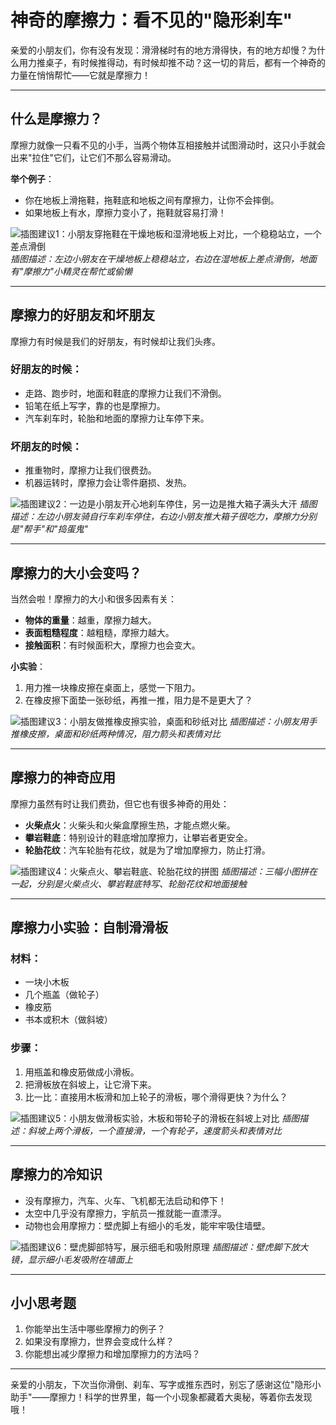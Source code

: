 # 神奇的摩擦力：看不见的"隐形刹车"

亲爱的小朋友们，你有没有发现：滑滑梯时有的地方滑得快，有的地方却慢？为什么用力推桌子，有时候推得动，有时候却推不动？这一切的背后，都有一个神奇的力量在悄悄帮忙——它就是摩擦力！

---

## 什么是摩擦力？

摩擦力就像一只看不见的小手，当两个物体互相接触并试图滑动时，这只小手就会出来"拉住"它们，让它们不那么容易滑动。

**举个例子**：
- 你在地板上滑拖鞋，拖鞋底和地板之间有摩擦力，让你不会摔倒。
- 如果地板上有水，摩擦力变小了，拖鞋就容易打滑！

![插图建议1：小朋友穿拖鞋在干燥地板和湿滑地板上对比，一个稳稳站立，一个差点滑倒](images/friction_compare.jpg)
*插图描述：左边小朋友在干燥地板上稳稳站立，右边在湿地板上差点滑倒，地面有"摩擦力"小精灵在帮忙或偷懒*

---

## 摩擦力的好朋友和坏朋友

摩擦力有时候是我们的好朋友，有时候却让我们头疼。

### 好朋友的时候：
- 走路、跑步时，地面和鞋底的摩擦力让我们不滑倒。
- 铅笔在纸上写字，靠的也是摩擦力。
- 汽车刹车时，轮胎和地面的摩擦力让车停下来。

### 坏朋友的时候：
- 推重物时，摩擦力让我们很费劲。
- 机器运转时，摩擦力会让零件磨损、发热。

![插图建议2：一边是小朋友开心地刹车停住，另一边是推大箱子满头大汗](images/friend_enemy.jpg)
*插图描述：左边小朋友骑自行车刹车停住，右边小朋友推大箱子很吃力，摩擦力分别是"帮手"和"捣蛋鬼"*

---

## 摩擦力的大小会变吗？

当然会啦！摩擦力的大小和很多因素有关：
- **物体的重量**：越重，摩擦力越大。
- **表面粗糙程度**：越粗糙，摩擦力越大。
- **接触面积**：有时候面积大，摩擦力也会变大。

**小实验**：
1. 用力推一块橡皮擦在桌面上，感觉一下阻力。
2. 在橡皮擦下面垫一张砂纸，再推一推，阻力是不是更大了？

![插图建议3：小朋友做推橡皮擦实验，桌面和砂纸对比](images/experiment.jpg)
*插图描述：小朋友用手推橡皮擦，桌面和砂纸两种情况，阻力箭头和表情对比*

---

## 摩擦力的神奇应用

摩擦力虽然有时让我们费劲，但它也有很多神奇的用处：
- **火柴点火**：火柴头和火柴盒摩擦生热，才能点燃火柴。
- **攀岩鞋底**：特别设计的鞋底增加摩擦力，让攀岩者更安全。
- **轮胎花纹**：汽车轮胎有花纹，就是为了增加摩擦力，防止打滑。

![插图建议4：火柴点火、攀岩鞋底、轮胎花纹的拼图](images/applications.jpg)
*插图描述：三幅小图拼在一起，分别是火柴点火、攀岩鞋底特写、轮胎花纹和地面接触*

---

## 摩擦力小实验：自制滑滑板

### 材料：
- 一块小木板
- 几个瓶盖（做轮子）
- 橡皮筋
- 书本或积木（做斜坡）

### 步骤：
1. 用瓶盖和橡皮筋做成小滑板。
2. 把滑板放在斜坡上，让它滑下来。
3. 比一比：直接用木板滑和加上轮子的滑板，哪个滑得更快？为什么？

![插图建议5：小朋友做滑板实验，木板和带轮子的滑板在斜坡上对比](images/slide_experiment.jpg)
*插图描述：斜坡上两个滑板，一个直接滑，一个有轮子，速度箭头和表情对比*

---

## 摩擦力的冷知识

- 没有摩擦力，汽车、火车、飞机都无法启动和停下！
- 太空中几乎没有摩擦力，宇航员一推就能一直漂浮。
- 动物也会用摩擦力：壁虎脚上有细小的毛发，能牢牢吸住墙壁。

![插图建议6：壁虎脚部特写，展示细毛和吸附原理](images/gecko.jpg)
*插图描述：壁虎脚下放大镜，显示细小毛发吸附在墙面上*

---

## 小小思考题

1. 你能举出生活中哪些摩擦力的例子？
2. 如果没有摩擦力，世界会变成什么样？
3. 你能想出减少摩擦力和增加摩擦力的方法吗？

---

亲爱的小朋友，下次当你滑倒、刹车、写字或推东西时，别忘了感谢这位"隐形小助手"——摩擦力！科学的世界里，每一个小现象都藏着大奥秘，等着你去发现哦！ 